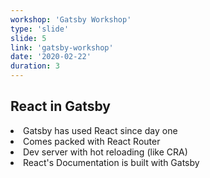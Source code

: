 ```yaml
---
workshop: 'Gatsby Workshop'
type: 'slide'
slide: 5
link: 'gatsby-workshop'
date: '2020-02-22'
duration: 3
---
```


## React in Gatsby

<li>
  <span class="emphasized">Gatsby</span> has used <span class="emphasized">React</span> since day one
</li>
<li>Comes packed with <span class="emphasized">React Router</span></li>
<li>
  Dev server with <span class="emphasized">hot reloading</span> (like <span class="emphasized">CRA</span>)
</li>
<li>
  <span class="emphasized">React's</span> Documentation is built with <span class="emphasized">Gatsby</span>
</li>